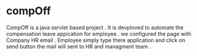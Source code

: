 # compOff
CompOff is a java servlet based project . It is devploved to automate the compensation leave appication for employee . we configured the page with Company HR email . Employee simply type there application and click on send button the mail will sent to HR and managment team .
